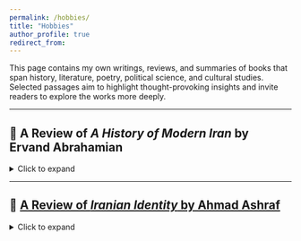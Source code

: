 ```yaml
---
permalink: /hobbies/
title: "Hobbies"
author_profile: true
redirect_from: 
---
```


This page contains my own writings, reviews, and summaries of books that span history, literature, poetry, political science, and cultural studies. Selected passages aim to highlight thought-provoking insights and invite readers to explore the works more deeply.

---

## 📘 A Review of *A History of Modern Iran* by Ervand Abrahamian

<details>
<summary>Click to expand</summary>

In this powerful [book](https://dl.icdst.org/pdfs/files3/058c64b006c901fd93afa68c7ebefe4d.pdf), [Ervand Abrahamian](https://en.wikipedia.org/wiki/Ervand_Abrahamian) traces Iran’s turbulent twentieth century—from the discovery of oil and foreign interventions to the 1979 revolution. He explores class dynamics, the rise of clerical rule, and the emergence of Iran as a regional power, all through the lens of ordinary people’s lives.

### 📄 [Part I: Qajar Persia and Iran's Constitutional Revolution](/files/Modern_History_Iran_1.pdf)
This section challenges the myth of an all-powerful Qajar state. Instead, it shows a fragmented Iran governed by clerics, tribal leaders, and informal power structures. Abrahamian outlines the forces behind the 1906–1911 Constitutional Revolution, including secular intellectuals, Shi’i clerics, and foreign pressures.

</details>

---

## 📕 [A Review of *Iranian Identity* by Ahmad Ashraf](/files/Iranian_Identity.pdf)

<details>
<summary>Click to expand</summary>

This book compiles key essays by [Ahmad Ashraf](https://fa.wikipedia.org/wiki/%D8%A7%D8%AD%D9%85%D8%AF_%D8%A7%D8%B4%D8%B1%D9%81) on the evolution of Iranian identity, from the post-Sasanian era to the rise of the Safavids. Through religion, language, and national myths, Ashraf traces how Iranian identity was redefined in response to conquest, cultural revival, and ideological shifts.

Includes the essay [“Iranian Identity: Medieval Islamic Period”](https://www.iranicaonline.org/articles/iranian-identity-iii-medieval-islamic-period).

</details>
